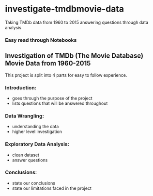 # investigate-tmdbmovie-data
Taking TMDb data from 1960 to 2015 answering questions through data analysis

### Easy read through Notebooks

## Investigation of TMDb (The Movie Database) Movie Data from 1960-2015

This project is split into 4 parts for easy to follow experience.
### Introduction:
- goes through the purpose of the project
- lists questions that will be answered throughout

### Data Wrangling:
- understanding the data
- higher level investigation

### Exploratory Data Analysis:
- clean dataset
- answer questions

### Conclusions:
- state our conclusions 
- state our limitations faced in the project
